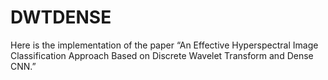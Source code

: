 # DWTDENSE
Here is the implementation of the paper “An Effective Hyperspectral Image Classification Approach Based on Discrete Wavelet Transform and Dense CNN.”
